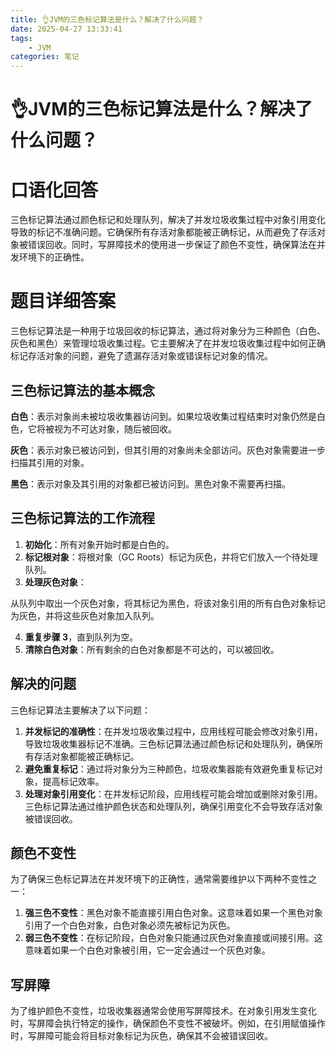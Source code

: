 ```yaml
---
title: 👌JVM的三色标记算法是什么？解决了什么问题？
date: 2025-04-27 13:33:41
tags:
	- JVM
categories: 笔记
--- 
```

# 👌JVM的三色标记算法是什么？解决了什么问题？

# 口语化回答
三色标记算法通过颜色标记和处理队列，解决了并发垃圾收集过程中对象引用变化导致的标记不准确问题。它确保所有存活对象都能被正确标记，从而避免了存活对象被错误回收。同时，写屏障技术的使用进一步保证了颜色不变性，确保算法在并发环境下的正确性。

# 题目详细答案
三色标记算法是一种用于垃圾回收的标记算法，通过将对象分为三种颜色（白色、灰色和黑色）来管理垃圾收集过程。它主要解决了在并发垃圾收集过程中如何正确标记存活对象的问题，避免了遗漏存活对象或错误标记对象的情况。

## 三色标记算法的基本概念
**白色**：表示对象尚未被垃圾收集器访问到。如果垃圾收集过程结束时对象仍然是白色，它将被视为不可达对象，随后被回收。

**灰色**：表示对象已被访问到，但其引用的对象尚未全部访问。灰色对象需要进一步扫描其引用的对象。

**黑色**：表示对象及其引用的对象都已被访问到。黑色对象不需要再扫描。

## 三色标记算法的工作流程
1. **初始化**：所有对象开始时都是白色的。
2. **标记根对象**：将根对象（GC Roots）标记为灰色，并将它们放入一个待处理队列。
3. **处理灰色对象**：

从队列中取出一个灰色对象，将其标记为黑色，将该对象引用的所有白色对象标记为灰色，并将这些灰色对象加入队列。

4. **重复步骤 3**，直到队列为空。
5. **清除白色对象**：所有剩余的白色对象都是不可达的，可以被回收。

## 解决的问题
三色标记算法主要解决了以下问题：

1. **并发标记的准确性**：在并发垃圾收集过程中，应用线程可能会修改对象引用，导致垃圾收集器标记不准确。三色标记算法通过颜色标记和处理队列，确保所有存活对象都能被正确标记。
2. **避免重复标记**：通过将对象分为三种颜色，垃圾收集器能有效避免重复标记对象，提高标记效率。
3. **处理对象引用变化**：在并发标记阶段，应用线程可能会增加或删除对象引用。三色标记算法通过维护颜色状态和处理队列，确保引用变化不会导致存活对象被错误回收。

## 颜色不变性
为了确保三色标记算法在并发环境下的正确性，通常需要维护以下两种不变性之一：

1. **强三色不变性**：黑色对象不能直接引用白色对象。这意味着如果一个黑色对象引用了一个白色对象，白色对象必须先被标记为灰色。
2. **弱三色不变性**：在标记阶段，白色对象只能通过灰色对象直接或间接引用。这意味着如果一个白色对象被引用，它一定会通过一个灰色对象。

## 写屏障
为了维护颜色不变性，垃圾收集器通常会使用写屏障技术。在对象引用发生变化时，写屏障会执行特定的操作，确保颜色不变性不被破坏。例如，在引用赋值操作时，写屏障可能会将目标对象标记为灰色，确保其不会被错误回收。